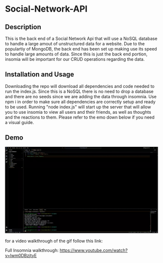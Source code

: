 # Social-Network-API

## Description

This is the back end of a Social Network Api that will use a NoSQL database to handle a large amout of unstructured data for a website. Due to the populartiy of MongoDB, the back end has been set up making use its speed to handle large amounts of data. Since this is just the back end portion, insomia will be important for our CRUD operations regarding the data.

## Installation and Usage

Downloading the repo will download all dependencies and code needed to run the index.js. Since this is a NoSQL there is no need to drop a database and there are no seeds since we are adding the data through insomnia.
Use npm i in order to make sure all dependencies are correctly setup and ready to be used. Running "node index.js" will start up the server that will allow you to use insomia to view all users and their friends, as well as thoughts and the reactions to them. Please refer to the emo down below if you need a visual guide. 

## Demo

![insomnia gif](./assets/Insomnia-SNA.gif)

for a video walkthrough of the gif follow this link:

Full Insomnia walkthrough: https://www.youtube.com/watch?v=lwm0DBzjtyE


